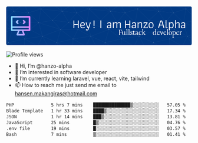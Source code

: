 ![Header](./github-header-image.png)

![Profile views](https://gpvc.arturio.dev/hanzo-alpha)

- 👋 Hi, I’m @hanzo-alpha
- 👀 I’m interested in software developer
- 🌱 I’m currently learning laravel, vue, react, vite, tailwind
- 📫 How to reach me just send me email to hansen.makangiras@hotmail.com 

<!---
hanzo-alpha/hanzo-alpha is a ✨ special ✨ repository because its `README.md` (this file) appears on your GitHub profile.
You can click the Preview link to take a look at your changes.
--->

<!--START_SECTION:waka-->

```text
PHP              5 hrs 7 mins    ██████████████▒░░░░░░░░░░   57.05 %
Blade Template   1 hr 33 mins    ████▒░░░░░░░░░░░░░░░░░░░░   17.34 %
JSON             1 hr 14 mins    ███▒░░░░░░░░░░░░░░░░░░░░░   13.81 %
JavaScript       25 mins         █▒░░░░░░░░░░░░░░░░░░░░░░░   04.76 %
.env file        19 mins         █░░░░░░░░░░░░░░░░░░░░░░░░   03.57 %
Bash             7 mins          ▒░░░░░░░░░░░░░░░░░░░░░░░░   01.41 %
```

<!--END_SECTION:waka-->
